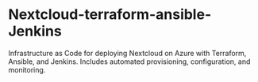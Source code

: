 # Nextcloud-terraform-ansible-Jenkins
Infrastructure as Code for deploying Nextcloud on Azure with Terraform, Ansible, and Jenkins. Includes automated provisioning, configuration, and monitoring.

